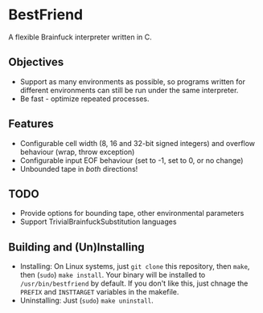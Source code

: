 # BestFriend
A flexible Brainfuck interpreter written in C.

## Objectives
* Support as many environments as possible, so programs written for
  different environments can still be run under the same interpreter.
* Be fast - optimize repeated processes.

## Features
* Configurable cell width (8, 16 and 32-bit signed integers) and overflow behaviour (wrap, throw exception)
* Configurable input EOF behaviour (set to -1, set to 0, or no change)
* Unbounded tape in *both* directions!

## TODO
* Provide options for bounding tape, other environmental parameters
* Support TrivialBrainfuckSubstitution languages

## Building and (Un)Installing
 * Installing: On Linux systems, just `git clone` this repository, then
   `make`, then (`sudo`) `make install`. Your binary will be installed to
   `/usr/bin/bestfriend` by default. If you don't like this, just chnage
   the `PREFIX` and `INSTTARGET` variables in the makefile.
 * Uninstalling: Just (`sudo`) `make uninstall`.
